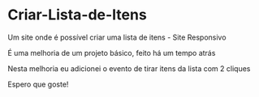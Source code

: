 # Criar-Lista-de-Itens
Um site onde é possível criar uma lista de itens - Site Responsivo

É uma melhoria de um projeto básico, feito há um tempo atrás

Nesta melhoria eu adicionei o evento de tirar itens da lista com 2 cliques

Espero que goste!
